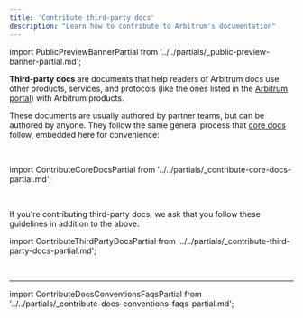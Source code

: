 ```yaml
---
title: 'Contribute third-party docs'
description: "Learn how to contribute to Arbitrum's documentation"
---
```


import PublicPreviewBannerPartial from '../../partials/_public-preview-banner-partial.md';

<PublicPreviewBannerPartial />

**Third-party docs** are documents that help readers of Arbitrum docs use other products, services, and protocols (like the ones listed in the [Arbitrum portal](https://portal.arbitrum.io/)) with Arbitrum products.

These documents are usually authored by partner teams, but can be authored by anyone. They follow the same general process that [core docs](/for-devs/contribute#add-a-new-core-document) follow, embedded here for convenience:

<br />

import ContributeCoreDocsPartial from '../../partials/_contribute-core-docs-partial.md';

<ContributeCoreDocsPartial />

<br />

If you're contributing third-party docs, we ask that you follow these guidelines in addition to the above:

import ContributeThirdPartyDocsPartial from '../../partials/_contribute-third-party-docs-partial.md';

<ContributeThirdPartyDocsPartial />

<br />

---

import ContributeDocsConventionsFaqsPartial from '../../partials/_contribute-docs-conventions-faqs-partial.md';

<ContributeDocsConventionsFaqsPartial />
